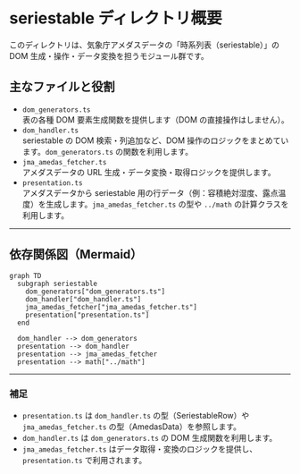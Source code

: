 # seriestable ディレクトリ概要

このディレクトリは、気象庁アメダスデータの「時系列表（seriestable）」の DOM 生成・操作・データ変換を担うモジュール群です。

## 主なファイルと役割

- `dom_generators.ts`  
  表の各種 DOM 要素生成関数を提供します（DOM の直接操作はしません）。
- `dom_handler.ts`  
  seriestable の DOM 検索・列追加など、DOM 操作のロジックをまとめています。`dom_generators.ts` の関数を利用します。
- `jma_amedas_fetcher.ts`  
  アメダスデータの URL 生成・データ変換・取得ロジックを提供します。
- `presentation.ts`  
  アメダスデータから seriestable 用の行データ（例：容積絶対湿度、露点温度）を生成します。`jma_amedas_fetcher.ts` の型や `../math` の計算クラスを利用します。

---

## 依存関係図（Mermaid）

```mermaid
graph TD
  subgraph seriestable
    dom_generators["dom_generators.ts"]
    dom_handler["dom_handler.ts"]
    jma_amedas_fetcher["jma_amedas_fetcher.ts"]
    presentation["presentation.ts"]
  end

  dom_handler --> dom_generators
  presentation --> dom_handler
  presentation --> jma_amedas_fetcher
  presentation --> math["../math"]
```

---

### 補足

- `presentation.ts` は `dom_handler.ts` の型（SeriestableRow）や `jma_amedas_fetcher.ts` の型（AmedasData）を参照します。
- `dom_handler.ts` は `dom_generators.ts` の DOM 生成関数を利用します。
- `jma_amedas_fetcher.ts` はデータ取得・変換のロジックを提供し、`presentation.ts` で利用されます。
